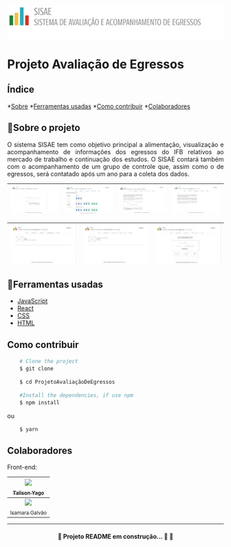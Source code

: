 <img src="assets/logo-projeto.png" margin = 2rem>
<h1>Projeto Avaliação de Egressos
</h1>

## Índice

*[Sobre](#📕sobre-o-projeto)
*[Ferramentas usadas](#🔨ferramentas-usadas)
*[Como contribuir](#como-contribuir)
*[Colaboradores](#colaboradores)

## 📕Sobre o projeto
<p align = "Justify">O sistema SISAE tem como objetivo principal a alimentação, visualização e  acompanhamento de informações dos egressos do IFB relativos ao mercado de trabalho e continuação dos estudos. O SISAE contará também com o acompanhamento de um grupo de controle que, assim como o de egressos, será  contatado após um ano para a coleta dos dados.</p>

| <img src ="assets/pagina-login.png" > | <img src = "assets/pagina-1.png" > | <img src = "assets/pagina-2.png" > | <img src = "assets/pagina-3.png" > | 
|:---:| :---:| :---: | :---: |

<img src = "assets/pagina-4.png" > | <img src = "assets/pagina-5.png" > | <img src = "assets/pagina-6.png" > |
| :---:| :---: | :---: | 

## 🔨Ferramentas usadas
- [JavaScript](https://developer.mozilla.org/en-US/docs/Web/JavaScript)
- [React](https://pt-br.reactjs.org/docs/getting-started.html)
- [CSS](https://developer.mozilla.org/pt-BR/docs/Web/CSS)
- [HTML](https://developer.mozilla.org/pt-BR/docs/Web/HTML)

## Como contribuir
```bash
    # Clone the project
    $ git clone 
```

```bash
    $ cd ProjetoAvaliaçãoDeEgressos
```

```bash
    #Install the dependencies, if use npm
    $ npm install
```
<p>ou</p>

```bash
    $ yarn
```
## Colaboradores

<p> Front-end: </p>

| [<img src="https://github.com/talisonyago.png" width=115><br><sub>Talison Yago</sub>](https://github.com/talisonyago) | 
| :---: |
| [<img src="https://github.com/isamarags.png" width=115><br><sub>Isamara Galvão</sub>](https://github.com/isamarags) | 

---
<h4 align="center"> 🚧 Projeto README em construção... 🚀 🚧
